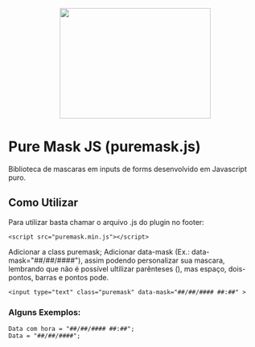 <p align="center">
  <a href="http://romulobrasil.com">
    <img height="220" width="300" src="http://romulobrasil.com/wp-content/themes/romulobrasil.com/img/logo.png"/>
  </a>
</p>


Pure Mask JS (puremask.js)
==========

Biblioteca de mascaras em inputs de forms desenvolvido em Javascript puro. 


## Como Utilizar

Para utilizar basta chamar o arquivo .js do plugin no footer:

```
<script src="puremask.min.js"></script>
```

Adicionar a class puremask; Adicionar data-mask (Ex.: data-mask="##/##/####"), assim podendo personalizar sua mascara, lembrando que não é possível ultilizar parênteses (), mas espaço, dois-pontos, barras e pontos pode.

```
<input type="text" class="puremask" data-mask="##/##/#### ##:##" >
```

### Alguns Exemplos:

```
Data com hora = "##/##/#### ##:##"; 
Data = "##/##/####";
```
